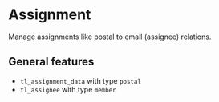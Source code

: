 # Assignment

Manage assignments like postal to email (assignee) relations.

## General features
- `tl_assignment_data` with type `postal`
- `tl_assignee` with type `member`

